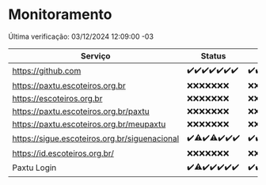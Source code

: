 # Monitoramento

Última verificação: 03/12/2024 12:09:00 -03

|Serviço|Status|Últimas 24h|
|---|---|---|
|https://github.com|<span title="2024-11-26: OK=23">✔️</span><span title="2024-11-27: OK=23">✔️</span><span title="2024-11-28: OK=23">✔️</span><span title="2024-11-29: OK=23">✔️</span><span title="2024-11-30: OK=23">✔️</span><span title="2024-12-01: OK=23">✔️</span><span title="2024-12-02: OK=14">✔️</span>|<span title="02/12/2024 12:09:00 -03 : 200">✔️</span><span title="02/12/2024 13:10:00 -03 : 200">✔️</span><span title="02/12/2024 14:08:00 -03 : 200">✔️</span><span title="02/12/2024 15:12:00 -03 : 200">✔️</span><span title="02/12/2024 16:07:00 -03 : 200">✔️</span><span title="02/12/2024 17:09:00 -03 : 200">✔️</span><span title="02/12/2024 18:08:00 -03 : 200">✔️</span><span title="02/12/2024 19:08:00 -03 : 200">✔️</span><span title="02/12/2024 20:10:00 -03 : 200">✔️</span><span title="02/12/2024 21:44:00 -03 : 200">✔️</span><span title="02/12/2024 23:21:00 -03 : 200">✔️</span><span title="03/12/2024 00:29:00 -03 : 200">✔️</span><span title="03/12/2024 01:11:00 -03 : 200">✔️</span><span title="03/12/2024 02:09:00 -03 : 200">✔️</span><span title="03/12/2024 03:13:00 -03 : 200">✔️</span><span title="03/12/2024 04:09:00 -03 : 200">✔️</span><span title="03/12/2024 05:12:00 -03 : 200">✔️</span><span title="03/12/2024 06:09:00 -03 : 200">✔️</span><span title="03/12/2024 07:10:00 -03 : 200">✔️</span><span title="03/12/2024 08:07:00 -03 : 200">✔️</span><span title="03/12/2024 09:16:00 -03 : 200">✔️</span><span title="03/12/2024 10:20:00 -03 : 200">✔️</span><span title="03/12/2024 11:08:00 -03 : 200">✔️</span><span title="03/12/2024 12:09:00 -03 : 200">✔️</span>|
|https://paxtu.escoteiros.org.br|<span title="2024-11-26: Falhas=23">❌</span><span title="2024-11-27: Falhas=23">❌</span><span title="2024-11-28: Falhas=23">❌</span><span title="2024-11-29: Falhas=23">❌</span><span title="2024-11-30: Falhas=23">❌</span><span title="2024-12-01: Falhas=23">❌</span><span title="2024-12-02: Falhas=14">❌</span>|<span title="02/12/2024 12:09:00 -03 : 403">❌</span><span title="02/12/2024 13:10:00 -03 : 403">❌</span><span title="02/12/2024 14:08:00 -03 : 403">❌</span><span title="02/12/2024 15:12:00 -03 : 403">❌</span><span title="02/12/2024 16:07:00 -03 : 403">❌</span><span title="02/12/2024 17:09:00 -03 : 403">❌</span><span title="02/12/2024 18:08:00 -03 : 403">❌</span><span title="02/12/2024 19:08:00 -03 : 403">❌</span><span title="02/12/2024 20:10:00 -03 : 403">❌</span><span title="02/12/2024 21:44:00 -03 : 403">❌</span><span title="02/12/2024 23:21:00 -03 : 403">❌</span><span title="03/12/2024 00:29:00 -03 : 403">❌</span><span title="03/12/2024 01:11:00 -03 : 403">❌</span><span title="03/12/2024 02:09:00 -03 : 403">❌</span><span title="03/12/2024 03:13:00 -03 : 403">❌</span><span title="03/12/2024 04:09:00 -03 : 403">❌</span><span title="03/12/2024 05:12:00 -03 : 403">❌</span><span title="03/12/2024 06:09:00 -03 : 403">❌</span><span title="03/12/2024 07:10:00 -03 : 403">❌</span><span title="03/12/2024 08:07:00 -03 : 403">❌</span><span title="03/12/2024 09:16:00 -03 : 403">❌</span><span title="03/12/2024 10:20:00 -03 : 403">❌</span><span title="03/12/2024 11:08:00 -03 : 403">❌</span><span title="03/12/2024 12:09:00 -03 : 403">❌</span>|
|https://escoteiros.org.br|<span title="2024-11-26: Falhas=23">❌</span><span title="2024-11-27: Falhas=23">❌</span><span title="2024-11-28: Falhas=23">❌</span><span title="2024-11-29: Falhas=23">❌</span><span title="2024-11-30: Falhas=23">❌</span><span title="2024-12-01: Falhas=23">❌</span><span title="2024-12-02: Falhas=14">❌</span>|<span title="02/12/2024 12:09:00 -03 : 403">❌</span><span title="02/12/2024 13:10:00 -03 : 403">❌</span><span title="02/12/2024 14:08:00 -03 : 403">❌</span><span title="02/12/2024 15:12:00 -03 : 403">❌</span><span title="02/12/2024 16:07:00 -03 : 403">❌</span><span title="02/12/2024 17:09:00 -03 : 403">❌</span><span title="02/12/2024 18:08:00 -03 : 403">❌</span><span title="02/12/2024 19:08:00 -03 : 403">❌</span><span title="02/12/2024 20:10:00 -03 : 403">❌</span><span title="02/12/2024 21:44:00 -03 : 403">❌</span><span title="02/12/2024 23:21:00 -03 : 403">❌</span><span title="03/12/2024 00:29:00 -03 : 403">❌</span><span title="03/12/2024 01:11:00 -03 : 403">❌</span><span title="03/12/2024 02:09:00 -03 : 403">❌</span><span title="03/12/2024 03:13:00 -03 : 403">❌</span><span title="03/12/2024 04:09:00 -03 : 403">❌</span><span title="03/12/2024 05:12:00 -03 : 403">❌</span><span title="03/12/2024 06:09:00 -03 : 403">❌</span><span title="03/12/2024 07:10:00 -03 : 403">❌</span><span title="03/12/2024 08:07:00 -03 : 403">❌</span><span title="03/12/2024 09:16:00 -03 : 403">❌</span><span title="03/12/2024 10:20:00 -03 : 403">❌</span><span title="03/12/2024 11:08:00 -03 : 403">❌</span><span title="03/12/2024 12:09:00 -03 : 403">❌</span>|
|https://paxtu.escoteiros.org.br/paxtu|<span title="2024-11-26: Falhas=23">❌</span><span title="2024-11-27: Falhas=23">❌</span><span title="2024-11-28: Falhas=23">❌</span><span title="2024-11-29: Falhas=23">❌</span><span title="2024-11-30: Falhas=23">❌</span><span title="2024-12-01: Falhas=23">❌</span><span title="2024-12-02: Falhas=14">❌</span>|<span title="02/12/2024 12:09:00 -03 : 403">❌</span><span title="02/12/2024 13:10:00 -03 : 403">❌</span><span title="02/12/2024 14:08:00 -03 : 403">❌</span><span title="02/12/2024 15:12:00 -03 : 403">❌</span><span title="02/12/2024 16:07:00 -03 : 403">❌</span><span title="02/12/2024 17:09:00 -03 : 403">❌</span><span title="02/12/2024 18:08:00 -03 : 403">❌</span><span title="02/12/2024 19:08:00 -03 : 403">❌</span><span title="02/12/2024 20:10:00 -03 : 403">❌</span><span title="02/12/2024 21:44:00 -03 : 403">❌</span><span title="02/12/2024 23:21:00 -03 : 403">❌</span><span title="03/12/2024 00:29:00 -03 : 403">❌</span><span title="03/12/2024 01:11:00 -03 : 403">❌</span><span title="03/12/2024 02:09:00 -03 : 403">❌</span><span title="03/12/2024 03:13:00 -03 : 403">❌</span><span title="03/12/2024 04:09:00 -03 : 403">❌</span><span title="03/12/2024 05:12:00 -03 : 403">❌</span><span title="03/12/2024 06:09:00 -03 : 403">❌</span><span title="03/12/2024 07:10:00 -03 : 403">❌</span><span title="03/12/2024 08:07:00 -03 : 403">❌</span><span title="03/12/2024 09:16:00 -03 : 403">❌</span><span title="03/12/2024 10:20:00 -03 : 403">❌</span><span title="03/12/2024 11:08:00 -03 : 403">❌</span><span title="03/12/2024 12:09:00 -03 : 403">❌</span>|
|https://paxtu.escoteiros.org.br/meupaxtu|<span title="2024-11-26: Falhas=23">❌</span><span title="2024-11-27: Falhas=23">❌</span><span title="2024-11-28: Falhas=23">❌</span><span title="2024-11-29: Falhas=23">❌</span><span title="2024-11-30: Falhas=23">❌</span><span title="2024-12-01: Falhas=23">❌</span><span title="2024-12-02: Falhas=14">❌</span>|<span title="02/12/2024 12:09:00 -03 : 403">❌</span><span title="02/12/2024 13:10:00 -03 : 403">❌</span><span title="02/12/2024 14:08:00 -03 : 403">❌</span><span title="02/12/2024 15:12:00 -03 : 403">❌</span><span title="02/12/2024 16:07:00 -03 : 403">❌</span><span title="02/12/2024 17:09:00 -03 : 403">❌</span><span title="02/12/2024 18:08:00 -03 : 403">❌</span><span title="02/12/2024 19:08:00 -03 : 403">❌</span><span title="02/12/2024 20:10:00 -03 : 403">❌</span><span title="02/12/2024 21:44:00 -03 : 403">❌</span><span title="02/12/2024 23:21:00 -03 : 403">❌</span><span title="03/12/2024 00:29:00 -03 : 403">❌</span><span title="03/12/2024 01:11:00 -03 : 403">❌</span><span title="03/12/2024 02:09:00 -03 : 403">❌</span><span title="03/12/2024 03:13:00 -03 : 403">❌</span><span title="03/12/2024 04:09:00 -03 : 403">❌</span><span title="03/12/2024 05:12:00 -03 : 403">❌</span><span title="03/12/2024 06:09:00 -03 : 403">❌</span><span title="03/12/2024 07:10:00 -03 : 403">❌</span><span title="03/12/2024 08:07:00 -03 : 403">❌</span><span title="03/12/2024 09:16:00 -03 : 403">❌</span><span title="03/12/2024 10:20:00 -03 : 403">❌</span><span title="03/12/2024 11:08:00 -03 : 403">❌</span><span title="03/12/2024 12:09:00 -03 : 403">❌</span>|
|https://sigue.escoteiros.org.br/siguenacional|<span title="2024-11-26: OK=23">✔️</span><span title="2024-11-27: OK=22, Falhas=1">⚠️</span><span title="2024-11-28: OK=23">✔️</span><span title="2024-11-29: OK=22, Falhas=1">⚠️</span><span title="2024-11-30: OK=23">✔️</span><span title="2024-12-01: OK=23">✔️</span><span title="2024-12-02: OK=14">✔️</span>|<span title="02/12/2024 12:09:00 -03 : 200">✔️</span><span title="02/12/2024 13:10:00 -03 : 200">✔️</span><span title="02/12/2024 14:08:00 -03 : 200">✔️</span><span title="02/12/2024 15:12:00 -03 : 200">✔️</span><span title="02/12/2024 16:07:00 -03 : 200">✔️</span><span title="02/12/2024 17:09:00 -03 : 200">✔️</span><span title="02/12/2024 18:08:00 -03 : 200">✔️</span><span title="02/12/2024 19:08:00 -03 : 200">✔️</span><span title="02/12/2024 20:10:00 -03 : 200">✔️</span><span title="02/12/2024 21:44:00 -03 : 200">✔️</span><span title="02/12/2024 23:21:00 -03 : 200">✔️</span><span title="03/12/2024 00:29:00 -03 : 200">✔️</span><span title="03/12/2024 01:11:00 -03 : 200">✔️</span><span title="03/12/2024 02:09:00 -03 : 200">✔️</span><span title="03/12/2024 03:13:00 -03 : 200">✔️</span><span title="03/12/2024 04:09:00 -03 : 200">✔️</span><span title="03/12/2024 05:12:00 -03 : 200">✔️</span><span title="03/12/2024 06:09:00 -03 : 200">✔️</span><span title="03/12/2024 07:10:00 -03 : 200">✔️</span><span title="03/12/2024 08:07:00 -03 : 200">✔️</span><span title="03/12/2024 09:16:00 -03 : 200">✔️</span><span title="03/12/2024 10:20:00 -03 : 200">✔️</span><span title="03/12/2024 11:08:00 -03 : 200">✔️</span><span title="03/12/2024 12:09:00 -03 : 200">✔️</span>|
|https://id.escoteiros.org.br/|<span title="2024-11-26: Falhas=23">❌</span><span title="2024-11-27: Falhas=23">❌</span><span title="2024-11-28: Falhas=23">❌</span><span title="2024-11-29: Falhas=23">❌</span><span title="2024-11-30: Falhas=23">❌</span><span title="2024-12-01: Falhas=23">❌</span><span title="2024-12-02: Falhas=14">❌</span>|<span title="02/12/2024 12:09:00 -03 : 403">❌</span><span title="02/12/2024 13:10:00 -03 : 403">❌</span><span title="02/12/2024 14:08:00 -03 : 403">❌</span><span title="02/12/2024 15:12:00 -03 : 403">❌</span><span title="02/12/2024 16:07:00 -03 : 403">❌</span><span title="02/12/2024 17:09:00 -03 : 403">❌</span><span title="02/12/2024 18:08:00 -03 : 403">❌</span><span title="02/12/2024 19:08:00 -03 : 403">❌</span><span title="02/12/2024 20:10:00 -03 : 403">❌</span><span title="02/12/2024 21:44:00 -03 : 403">❌</span><span title="02/12/2024 23:21:00 -03 : 403">❌</span><span title="03/12/2024 00:29:00 -03 : 403">❌</span><span title="03/12/2024 01:11:00 -03 : 403">❌</span><span title="03/12/2024 02:09:00 -03 : 403">❌</span><span title="03/12/2024 03:13:00 -03 : 403">❌</span><span title="03/12/2024 04:09:00 -03 : 403">❌</span><span title="03/12/2024 05:12:00 -03 : 403">❌</span><span title="03/12/2024 06:09:00 -03 : 403">❌</span><span title="03/12/2024 07:10:00 -03 : 403">❌</span><span title="03/12/2024 08:07:00 -03 : 403">❌</span><span title="03/12/2024 09:16:00 -03 : 403">❌</span><span title="03/12/2024 10:20:00 -03 : 403">❌</span><span title="03/12/2024 11:08:00 -03 : 403">❌</span><span title="03/12/2024 12:09:00 -03 : 403">❌</span>|
|Paxtu Login|<span title="2024-11-26: OK=23">✔️</span><span title="2024-11-27: OK=22, Falhas=1">⚠️</span><span title="2024-11-28: OK=23">✔️</span><span title="2024-11-29: OK=23">✔️</span><span title="2024-11-30: OK=23">✔️</span><span title="2024-12-01: OK=23">✔️</span><span title="2024-12-02: OK=14">✔️</span>|<span title="02/12/2024 12:09:00 -03 : 200">✔️</span><span title="02/12/2024 13:11:00 -03 : 200">✔️</span><span title="02/12/2024 14:08:00 -03 : 200">✔️</span><span title="02/12/2024 15:12:00 -03 : 200">✔️</span><span title="02/12/2024 16:07:00 -03 : 200">✔️</span><span title="02/12/2024 17:09:00 -03 : 200">✔️</span><span title="02/12/2024 18:08:00 -03 : 200">✔️</span><span title="02/12/2024 19:08:00 -03 : 200">✔️</span><span title="02/12/2024 20:10:00 -03 : 200">✔️</span><span title="02/12/2024 21:44:00 -03 : 200">✔️</span><span title="02/12/2024 23:21:00 -03 : 200">✔️</span><span title="03/12/2024 00:29:00 -03 : 200">✔️</span><span title="03/12/2024 01:11:00 -03 : 200">✔️</span><span title="03/12/2024 02:09:00 -03 : 200">✔️</span><span title="03/12/2024 03:13:00 -03 : 200">✔️</span><span title="03/12/2024 04:09:00 -03 : 200">✔️</span><span title="03/12/2024 05:12:00 -03 : 200">✔️</span><span title="03/12/2024 06:09:00 -03 : 200">✔️</span><span title="03/12/2024 07:10:00 -03 : 200">✔️</span><span title="03/12/2024 08:07:00 -03 : 200">✔️</span><span title="03/12/2024 09:16:00 -03 : 200">✔️</span><span title="03/12/2024 10:20:00 -03 : 200">✔️</span><span title="03/12/2024 11:08:00 -03 : 200">✔️</span><span title="03/12/2024 12:09:00 -03 : 200">✔️</span>|
